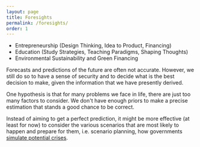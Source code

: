 ```yaml
---
layout: page
title: Foresights
permalink: /foresights/
order: 1
---
```


* Entrepreneurship (Design Thinking, Idea to Product, Financing)
* Education (Study Strategies, Teaching Paradigms, Shaping Thoughts)
* Environmental Sustainability and Green Financing 

Forecasts and predictions of the future are often not accurate. However, we still do so to have a sense of security and to decide what is the best decision to make, given the information that we have presently derived. 

One hypothesis is that for many problems we face in life, there are just too many factors to consider. We don't have enough priors to make a precise estimation that stands a good chance to be correct.

Instead of aiming to get a perfect prediction, it might be more effective (at least for now) to consider the various scenarios that are most likely to happen and prepare for them, i.e. scenario planning, how governments [simulate potential crises](https://www.nytimes.com/2020/03/19/us/politics/trump-coronavirus-outbreak.html).

